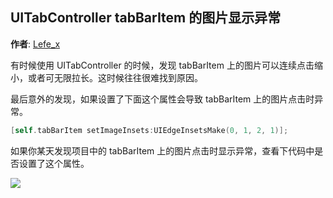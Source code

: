 UITabController tabBarItem 的图片显示异常
--------

**作者**: [Lefe_x](https://weibo.com/u/5953150140)

有时候使用 UITabController 的时候，发现 tabBarItem 上的图片可以连续点击缩小，或者可无限拉长。这时候往往很难找到原因。

最后意外的发现，如果设置了下面这个属性会导致 tabBarItem 上的图片点击时异常。

```objective-c
[self.tabBarItem setImageInsets:UIEdgeInsetsMake(0, 1, 2, 1)];
```

如果你某天发现项目中的 tabBarItem 上的图片点击时显示异常，查看下代码中是否设置了这个属性。



![](https://github.com/awesome-tips/iOS-Tips/blob/master/images/2018/10/2-1.png)


